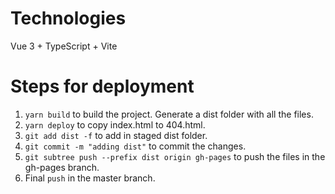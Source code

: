 # Technologies
Vue 3 + TypeScript + Vite

# Steps for deployment
1. ``` yarn build ``` to build the project. Generate a dist folder with all the files.
2. ``` yarn deploy ``` to copy index.html to 404.html.
3. ``` git add dist -f ``` to add in staged dist folder.
4. ``` git commit -m "adding dist" ``` to commit the changes.
5. ``` git subtree push --prefix dist origin gh-pages ``` to push the files in the gh-pages branch.
6. Final ``` push ``` in the master branch.  

